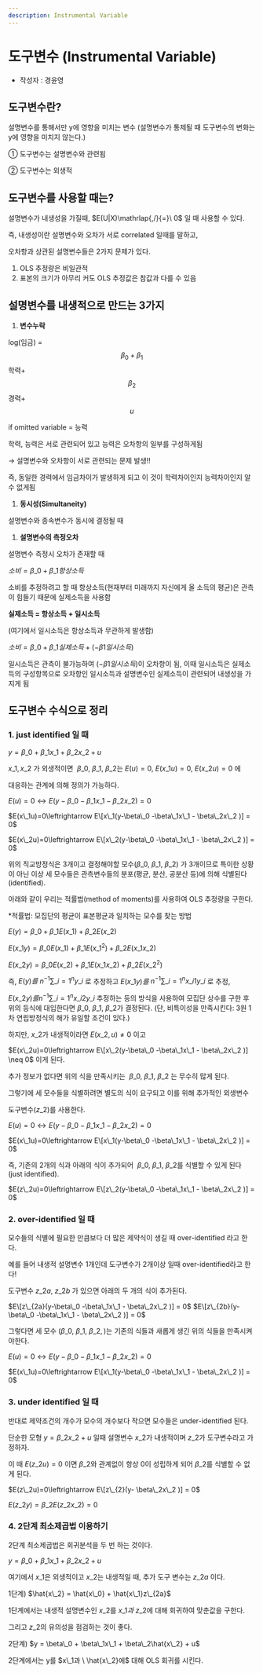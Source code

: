 ```yaml
---
description: Instrumental Variable
---
```


# 도구변수 (Instrumental Variable)

* 작성자 : 경윤영

## 도구변수란?

설명변수를 통해서만 y에 영향을 미치는 변수 (설명변수가 통제될 때 도구변수의 변화는 y에 영향을 미치지 않는다.)

① 도구변수는 설명변수와 관련됨

② 도구변수는 외생적

## 도구변수를 사용할 때는?

설명변수가 내생성을 가질때, $E(U|X)\mathrlap{,/}{=}\ 0$ 일 때 사용할 수 있다.

즉, 내생성이란 설명변수와 오차가 서로 correlated 일때를 말하고,

오차항과 상관된 설명변수들은 2가지 문제가 있다.

1. OLS 추정량은 비일관적
2. 표본의 크기가 아무리 커도 OLS 추정값은 참값과 다를 수 있음

## 설명변수를 내생적으로 만드는 3가지

1. **변수누락**

log(임금) = $$\beta_0+\beta_1$$학력+$$\beta_2$$경력+$$u$$

if omitted variable = 능력

학력, 능력은 서로 관련되어 있고 능력은 오차항의 일부를 구성하게됨

→ 설명변수와 오차항이 서로 관련되는 문제 발생!!

즉, 동일한 경력에서 임금차이가 발생하게 되고 이 것이 학력차이인지 능력차이인지 알 수 없게됨

1. **동시성(Simultaneity)**

설명변수와 종속변수가 동시에 결정될 때

1. **설명변수의 측정오차**

설명변수 측정시 오차가 존재할 때

$소비=\beta\_0+\beta\_1항상소득$

소비를 추정하려고 할 때 항상소득(현재부터 미래까지 자신에게 올 소득의 평균)은 관측이 힘들기 때문에 실제소득을 사용함

**실제소득 = 항상소득 + 일시소득**

(여기에서 일시소득은 항상소득과 무관하게 발생함)

$소비=\beta\_0+\beta\_1실제소득 + (-\beta1일시소득)$

일시소득은 관측이 불가능하여 $(-\beta1일시소득)$이 오차항이 됨, 이때 일시소득은 실제소득의 구성항목으로 오차항인 일시소득과 설명변수인 실제소득이 관련되어 내생성을 가지게 됨

## 도구변수 수식으로 정리

### 1. just identified 일 때

$y = \beta\_0+\beta\_1x\_1+\beta\_2x\_2 +u$

$x\_1, x\_2$ 가 외생적이면 $\ \beta\_0,\ \beta\_1,\ \beta\_2$는 $E(u)=0, \ E(x\_1u)=0, \ E(x\_2u) =0$ 에

대응하는 관계에 의해 정의가 가능하다.

$E(u)=0\leftrightarrow E(y-\beta\_0 -\beta\_1x\_1 - \beta\_2x\_2 ) = 0$

$E(x\_1u)=0\leftrightarrow E\[x\_1(y-\beta\_0 -\beta\_1x\_1 - \beta\_2x\_2 )] = 0$

$E(x\_2u)=0\leftrightarrow E\[x\_2(y-\beta\_0 -\beta\_1x\_1 - \beta\_2x\_2 )] = 0$

위의 직교방정식은 3개이고 결정해야할 모수($\beta\_0, \ \beta\_1, \ \beta\_2)$ 가 3개이므로 특이한 상황이 아닌 이상 세 모수들은 관측변수들의 분포(평균, 분산, 공분산 등)에 의해 식별된다(identified).

아래와 같이 우리는 적률법(method of moments)를 사용하여 OLS 추정량을 구한다.

\*적률법: 모집단의 평균이 표본평균과 일치하는 모수를 찾는 방법

$E(y)=\beta\_0+\beta\_1E(x\_1)+\beta\_2E(x\_2)$

$E(x\_1y)=\beta\_0E(x\_1)+\beta\_1E(x\_1^2)+\beta\_2E(x\_1x\_2)$

$E(x\_2y)=\beta\_0E(x\_2)+\beta\_1E(x\_1x\_2)+\beta\_2E(x\_2^2)$

즉, $E(y)를 \ n^{-1}\sum\_{i=1}^{n}y\_i$ 로 추정하고 $E(x\_1y)를$ $n^{-1}\sum\_{i=1}^{n}x\_{i1}y\_i$ 로 추정,

$E(x\_2y)를 n^{-1}\sum\_{i=1}^{n}x\_{i2}y\_i$ 추정하는 등의 방식을 사용하여 모집단 상수를 구한 후 위의 등식에 대입한다면 $\beta\_0, \ \beta\_1, \ \beta\_2$가 결정된다. (단, 비특이성을 만족시킨다: 3원 1차 연립방정식의 해가 유일할 조건이 있다.)

하지만, $x\_2$가 내생적이라면 $E(x\_2, u) \neq 0$ 이고

$E(x\_2u)=0\leftrightarrow E\[x\_2(y-\beta\_0 -\beta\_1x\_1 - \beta\_2x\_2 )] \neq 0$ 이게 된다.

추가 정보가 없다면 위의 식을 만족시키는 $\ \beta\_0,\ \beta\_1,\ \beta\_2$ 는 무수히 많게 된다.

그렇기에 세 모수들을 식별하려면 별도의 식이 요구되고 이를 위해 추가적인 외생변수

도구변수$(z\_2)$를 사용한다.

$E(u)=0\leftrightarrow E(y-\beta\_0 -\beta\_1x\_1 - \beta\_2x\_2 ) = 0$

$E(x\_1u)=0\leftrightarrow E\[x\_1(y-\beta\_0 -\beta\_1x\_1 - \beta\_2x\_2 )] = 0$

즉, 기존의 2개의 식과 아래의 식이 추가되어 $\ \beta\_0,\ \beta\_1,\ \beta\_2$를 식별할 수 있게 된다(just identified).

$E(z\_2u)=0\leftrightarrow E\[z\_2(y-\beta\_0 -\beta\_1x\_1 - \beta\_2x\_2 )] = 0$

### 2. over-identified 일 때

모수들의 식별에 필요한 만큼보다 더 많은 제약식이 생길 때 over-identified 라고 한다.

예를 들어 내생적 설명변수 1개인데 도구변수가 2개이상 일때 over-identified라고 한다!

도구변수 $z\_{2a}, \ z\_{2b}$ 가 있으면 아래의 두 개의 식이 추가된다.

$E\[z\_{2a}(y-\beta\_0 -\beta\_1x\_1 - \beta\_2x\_2 )] = 0$ $E\[z\_{2b}(y-\beta\_0 -\beta\_1x\_1 - \beta\_2x\_2 )] = 0$

그렇다면 세 모수 ($\beta\_0, \ \beta\_1, \ \beta\_2,)$는 기존의 식들과 새롭게 생긴 위의 식들을 만족시켜야한다.

$E(u)=0\leftrightarrow E(y-\beta\_0 -\beta\_1x\_1 - \beta\_2x\_2 ) = 0$

$E(x\_1u)=0\leftrightarrow E\[x\_1(y-\beta\_0 -\beta\_1x\_1 - \beta\_2x\_2 )] = 0$

### 3. under identified 일 때

반대로 제약조건의 개수가 모수의 개수보다 작으면 모수들은 under-identified 된다.

단순한 모형 $y=\beta\_2x\_2+u$ 일때 설명변수 $x\_2$가 내생적이며 $z\_2$가 도구변수라고 가정하자.

이 때 $E(z\_2u)=0$ 이면 $\beta\_2$와 관계없이 항상 0이 성립하게 되어 $\beta\_2$를 식별할 수 없게 된다.

$E(z\_2u)=0\leftrightarrow E\[z\_{2}(y- \beta\_2x\_2 )] = 0$

$E(z\_2y) = \beta\_2E(z\_2x\_2) = 0$

### 4. 2단계 최소제곱법 이용하기

2단계 최소제곱법은 회귀분석을 두 번 하는 것이다.

$y = \beta\_0 + \beta\_1x\_1+\beta\_2x\_2 +u$

여기에서 $x\_1$은 외생적이고 $x\_2$는 내생적일 때, 추가 도구 변수는 $z\_{2a}$ 이다.

1단계) $\hat{x\_2} = \hat{x\_0} + \hat{x\_1}z\_{2a}$

1단계에서는 내생적 설명변수인 $x\_2$를 $x\_1과 \ z\_2$에 대해 회귀하여 맞춘값을 구한다.

그리고 $z\_2$의 유의성을 점검하는 것이 좋다.

2단계) $y = \beta\_0 + \beta\_1x\_1 + \beta\_2\hat{x\_2} + u$

2단계에서는 y를 $x\_1과 \ \hat{x\_2}에$ 대해 OLS 회귀를 시킨다.


